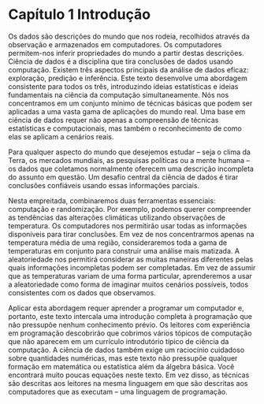 Capítulo 1 Introdução
=======================

Os dados são descrições do mundo que nos rodeia, recolhidos através da observação e armazenados em computadores. Os computadores permitem-nos inferir propriedades do mundo a partir destas descrições. Ciência de dados é a disciplina que tira conclusões de dados usando computação. Existem três aspectos principais da análise de dados eficaz: exploração, predição e inferência. Este texto desenvolve uma abordagem consistente para todos os três, introduzindo ideias estatísticas e ideias fundamentais na ciência da computação simultaneamente. Nós nos concentramos em um conjunto mínimo de técnicas básicas que podem ser aplicadas a uma vasta gama de aplicações do mundo real. Uma base em ciência de dados requer não apenas a compreensão de técnicas estatísticas e computacionais, mas também o reconhecimento de como elas se aplicam a cenários reais.

Para qualquer aspecto do mundo que desejemos estudar – seja o clima da Terra, os mercados mundiais, as pesquisas políticas ou a mente humana – os dados que coletamos normalmente oferecem uma descrição incompleta do assunto em questão. Um desafio central da ciência de dados é tirar conclusões confiáveis ​​usando essas informações parciais.

Nesta empreitada, combinaremos duas ferramentas essenciais: computação e randomização. Por exemplo, podemos querer compreender as tendências das alterações climáticas utilizando observações de temperatura. Os computadores nos permitirão usar todas as informações disponíveis para tirar conclusões. Em vez de nos concentrarmos apenas na temperatura média de uma região, consideraremos toda a gama de temperaturas em conjunto para construir uma análise mais matizada. A aleatoriedade nos permitirá considerar as muitas maneiras diferentes pelas quais informações incompletas podem ser completadas. Em vez de assumir que as temperaturas variam de uma forma particular, aprenderemos a usar a aleatoriedade como forma de imaginar muitos cenários possíveis, todos consistentes com os dados que observamos.

Aplicar esta abordagem requer aprender a programar um computador e, portanto, este texto intercala uma introdução completa à programação que não pressupõe nenhum conhecimento prévio. Os leitores com experiência em programação descobrirão que cobrimos vários tópicos de computação que não aparecem em um currículo introdutório típico de ciência da computação. A ciência de dados também exige um raciocínio cuidadoso sobre quantidades numéricas, mas este texto não pressupõe qualquer formação em matemática ou estatística além da álgebra básica. Você encontrará muito poucas equações neste texto. Em vez disso, as técnicas são descritas aos leitores na mesma linguagem em que são descritas aos computadores que as executam – uma linguagem de programação.
